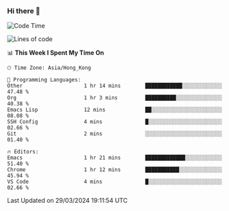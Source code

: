 ### Hi there 👋

<!--
**nicehiro/nicehiro** is a ✨ _special_ ✨ repository because its `README.md` (this file) appears on your GitHub profile.

Here are some ideas to get you started:

- 🔭 I’m currently working on ...
- 🌱 I’m currently learning ...
- 👯 I’m looking to collaborate on ...
- 🤔 I’m looking for help with ...
- 💬 Ask me about ...
- 📫 How to reach me: ...
- 😄 Pronouns: ...
- ⚡ Fun fact: ...
-->

<!--START_SECTION:waka-->
![Code Time](http://img.shields.io/badge/Code%20Time-294%20hrs%2029%20mins-blue)

![Lines of code](https://img.shields.io/badge/From%20Hello%20World%20I%27ve%20Written-2.6%20million%20lines%20of%20code-blue)

📊 **This Week I Spent My Time On** 

```text
🕑︎ Time Zone: Asia/Hong_Kong

💬 Programming Languages: 
Other                    1 hr 14 mins        ████████████░░░░░░░░░░░░░   47.48 % 
Org                      1 hr 3 mins         ██████████░░░░░░░░░░░░░░░   40.38 % 
Emacs Lisp               12 mins             ██░░░░░░░░░░░░░░░░░░░░░░░   08.08 % 
SSH Config               4 mins              █░░░░░░░░░░░░░░░░░░░░░░░░   02.66 % 
Git                      2 mins              ░░░░░░░░░░░░░░░░░░░░░░░░░   01.40 % 

🔥 Editors: 
Emacs                    1 hr 21 mins        █████████████░░░░░░░░░░░░   51.40 % 
Chrome                   1 hr 12 mins        ███████████░░░░░░░░░░░░░░   45.94 % 
VS Code                  4 mins              █░░░░░░░░░░░░░░░░░░░░░░░░   02.66 % 
```


 Last Updated on 29/03/2024 19:11:54 UTC
<!--END_SECTION:waka-->
